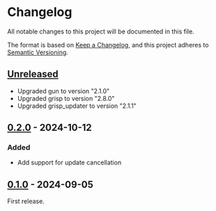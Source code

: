# Changelog

All notable changes to this project will be documented in this file.

The format is based on [Keep a Changelog](https://keepachangelog.com/en/1.0.0/),
and this project adheres to
[Semantic Versioning](https://semver.org/spec/v2.0.0.html).

## [Unreleased]

- Upgraded gun to version "2.1.0"
- Upgraded grisp to version "2.8.0"
- Upgraded grisp_updater to version "2.1.1"

## [0.2.0] - 2024-10-12

### Added

 - Add support for update cancellation

## [0.1.0] - 2024-09-05

First release.

[Unreleased]: https://github.com/grisp/grisp_updater_grisp2/compare/0.2.0...HEAD
[0.2.0]: https://github.com/grisp/grisp_updater_grisp2/compare/0.1.0...0.2.0
[0.1.0]: https://github.com/grisp/grisp_updater_grisp2/compare/92611abdbcd109e13a75cab4421469ff2f93d841...0.1.0
